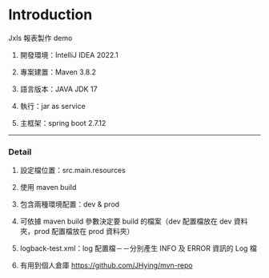# Introduction

Jxls 報表製作 demo

1. 開發環境：IntelliJ IDEA 2022.1

2. 專案建置：Maven 3.8.2

3. 語言版本：JAVA JDK 17

4. 執行：jar as service

5. 主框架：spring boot 2.7.12

--------------------------------
### Detail

1. 設定檔位置：src.main.resources

2. 使用 maven build

3. 包含兩種環境配置：dev & prod

4. 可依據 maven build 參數決定要 build 的檔案（dev 配置檔放在 dev 資料夾，prod 配置檔放在 prod 資料夾）

5. logback-test.xml：log 配置檔－－分別產生 INFO 及 ERROR 資訊的 Log 檔

6. 有用到個人倉庫 https://github.com/JHying/mvn-repo
